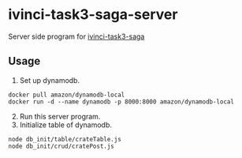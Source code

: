 # ivinci-task3-saga-server

Server side program for [ivinci-task3-saga](https://github.com/shota1998/ivinci-task3-saga)

## Usage
1. Set up dynamodb.
```
docker pull amazon/dynamodb-local
docker run -d --name dynamodb -p 8000:8000 amazon/dynamodb-local
```
2. Run this server program.
3. Initialize table of dynamodb.
```
node db_init/table/crateTable.js
node db_init/crud/cratePost.js
```
